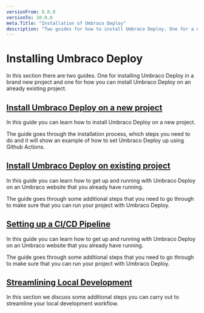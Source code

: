 ```yaml
---
versionFrom: 8.0.0
versionTo: 10.0.0
meta.Title: "Installation of Umbraco Deploy"
description: "Two guides for how to install Umbraco Deploy. One for a new website and one for existing Umbraco websites"
---
```


# Installing Umbraco Deploy

In this section there are two guides. One for installing Umbraco Deploy in a brand new project and one for how you can install Umbraco Deploy on an already existing project.

## [Install Umbraco Deploy on a new project](New-site/)

In this guide you can learn how to install Umbraco Deploy on a new project.

The guide goes through the installation process, which steps you need to do and it will show an example of how to set Umbraco Deploy up using Github Actions.

## [Install Umbraco Deploy on existing project](Existing-site/)

In this guide you can learn how to get up and running with Umbraco Deploy on an Umbraco website that you already have running.

The guide goes through some additional steps that you need to go through to make sure that you can run your project with Umbraco Deploy.

## [Setting up a CI/CD Pipeline](CICD-Pipeline/)

In this guide you can learn how to get up and running with Umbraco Deploy on an Umbraco website that you already have running.

The guide goes through some additional steps that you need to go through to make sure that you can run your project with Umbraco Deploy.

## [Streamlining Local Development](Streamlining-Local-Development/)

In this section we discuss some additional steps you can carry out to streamline your local development workflow.

